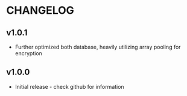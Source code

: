 # CHANGELOG

## v1.0.1

* Further optimized both database, heavily utilizing array pooling for encryption

## v1.0.0

* Initial release - check github for information
